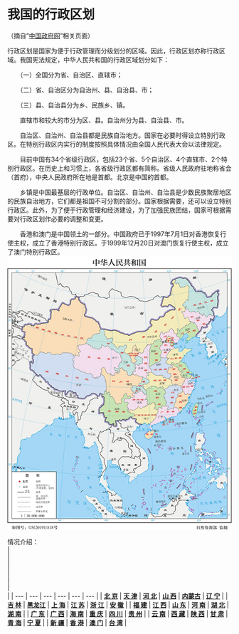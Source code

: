 # 我国的行政区划  
（摘自“<a href="http://www.gov.cn" target="_blank">中国政府网</a>”相关页面）  

行政区划是国家为便于行政管理而分级划分的区域。因此，行政区划亦称行政区域。我国宪法规定，中华人民共和国的行政区域划分如下：

　　（一）全国分为省、自治区、直辖市；

　　（二）省、自治区分为自治州、县、自治县、市；

　　（三）县、自治县分为乡、民族乡、镇。

　　直辖市和较大的市分为区、县。自治州分为县、自治县、市。

　　自治区、自治州、自治县都是民族自治地方。国家在必要时得设立特别行政区。在特别行政区内实行的制度按照具体情况由全国人民代表大会以法律规定。

　　目前中国有34个省级行政区，包括23个省、5个自治区、4个直辖市、2个特别行政区。在历史上和习惯上，各省级行政区都有简称。省级人民政府驻地称省会（首府），中央人民政府所在地是首都。北京是中国的首都。

　　乡镇是中国最基层的行政单位。自治区、自治州、自治县是少数民族聚居地区的民族自治地方，它们都是祖国不可分割的部分。国家根据需要，还可以设立特别行政区。此外，为了便于行政管理和经济建设，为了加强民族团结，国家可根据需要对行政区划作必要的调整和变更。

　　香港和澳门是中国领土的一部分。中国政府已于1997年7月1日对香港恢复行使主权，成立了香港特别行政区。于1999年12月20日对澳门恢复行使主权，成立了澳门特别行政区。  
![](https://raw.githubusercontent.com/szqq0512/Pic/main/img/202201212025815.jpg)  

情况介绍：  
| <br> | <br> | <br> | <br> | <br> | <br> |
| --- | --- | --- | --- | --- | --- |
| **<a href="http://www.gov.cn/guoqing/2019-02/13/content_5365370.htm" target="_blank">北 京</a>** | **<a href="http://www.gov.cn/guoqing/2019-02/13/content_5365357.htm" target="_blank">天 津</a>** | **<a href="http://www.gov.cn/guoqing/2019-02/13/content_5365342.htm" target="_blank">河 北</a>** | **<a href="http://www.gov.cn/guoqing/2019-02/13/content_5365326.htm" target="_blank">山 西</a>** | **<a href="http://www.gov.cn/guoqing/2019-02/13/content_5365322.htm" target="_blank">内蒙古</a>** | **<a href="http://www.gov.cn/guoqing/2019-02/13/content_5365319.htm" target="_blank">辽 宁</a>** |
| **<a href="http://www.gov.cn/guoqing/2019-02/13/content_5365314.htm" target="_blank">吉 林</a>** | **<a href="http://www.gov.cn/guoqing/2019-02/13/content_5365311.htm" target="_blank">黑龙江</a>** | **<a href="http://www.gov.cn/guoqing/2019-02/13/content_5365290.htm" target="_blank">上 海</a>** | **<a href="http://www.gov.cn/guoqing/2019-02/13/content_5365286.htm" target="_blank">江 苏</a>** | **<a href="http://www.gov.cn/guoqing/2019-02/13/content_5365255.htm" target="_blank">浙 江</a>** | **<a href="http://www.gov.cn/guoqing/2019-02/13/content_5365243.htm" target="_blank">安 徽</a>** |
| **<a href="http://www.gov.cn/guoqing/2019-01/31/content_5362798.htm" target="_blank">福 建</a>** | **<a href="http://www.gov.cn/guoqing/2019-01/31/content_5362793.htm" target="_blank">江 西</a>** | **<a href="http://www.gov.cn/guoqing/2019-01/30/content_5362414.htm" target="_blank">山 东</a>** | **<a href="http://www.gov.cn/guoqing/2019-01/30/content_5362378.htm" target="_blank">河 南</a>** | **<a href="http://www.gov.cn/guoqing/2019-01/28/content_5361765.htm" target="_blank">湖 北</a>** | **<a href="http://www.gov.cn/guoqing/2019-01/28/content_5361715.htm" target="_blank">湖 南</a>** |
| **<a href="http://www.gov.cn/guoqing/2019-01/28/content_5361692.htm" target="_blank">广 东</a>** | **<a href="http://www.gov.cn/guoqing/2019-01/28/content_5361677.htm" target="_blank">广 西</a>** | **<a href="http://www.gov.cn/guoqing/2019-01/17/content_5358572.htm" target="_blank">海 南</a>** | **<a href="http://www.gov.cn/guoqing/2019-01/17/content_5358561.htm" target="_blank">重 庆</a>** | **<a href="http://www.gov.cn/guoqing/2019-01/17/content_5358556.htm" target="_blank">四 川</a>** | **<a href="http://www.gov.cn/guoqing/2019-01/17/content_5358538.htm" target="_blank">贵 州</a>** |
| **<a href="http://www.gov.cn/guoqing/2019-01/17/content_5358516.htm" target="_blank">云 南</a>** | **<a href="http://www.gov.cn/guoqing/2019-01/17/content_5358509.htm" target="_blank">西 藏</a>** | **<a href="http://www.gov.cn/guoqing/2019-01/16/content_5358355.htm" target="_blank">陕 西</a>** | **<a href="http://www.gov.cn/guoqing/2019-01/16/content_5358344.htm" target="_blank">甘 肃</a>** | **<a href="http://www.gov.cn/guoqing/2019-01/16/content_5358326.htm" target="_blank">青 海</a>** | **<a href="http://www.gov.cn/guoqing/2019-01/16/content_5358320.htm" target="_blank">宁 夏</a>** |
| **<a href="http://www.gov.cn/guoqing/2019-01/16/content_5358293.htm" target="_blank">新 疆</a>** | **<a href="https://www.gov.hk/tc/residents/" target="_blank">香 港</a>** | **<a href="https://www.gov.mo/zh-hant/" target="_blank">澳 门</a>** | **<a href="http://www.gov.cn/guoqing/2020-07/28/content_5530577.htm" target="_blank">台 湾</a>** |